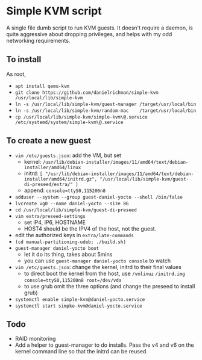 Simple KVM script
=================

A single file dumb script to run KVM guests. It doesn't require a daemon, is
quite aggressive about dropping privileges, and helps with my odd networking
requirements.

To install
----------

As root,

 - `apt install qemu-kvm`
 - `git clone https://github.com/danielrichman/simple-kvm /usr/local/lib/simple-kvm`
 - `ln -s /usr/local/lib/simple-kvm/guest-manager /target/usr/local/bin`
 - `ln -s /usr/local/lib/simple-kvm/random-mac    /target/usr/local/bin`
 - `cp /usr/local/lib/simple-kvm/simple-kvm\@.service /etc/systemd/system/simple-kvm\@.service`

To create a new guest
---------------------

 - `vim /etc/guests.json`: add the VM, but set
    - kernel: `/usr/lib/debian-installer/images/11/amd64/text/debian-installer/amd64/linux`
    - initrd: `[ "/usr/lib/debian-installer/images/11/amd64/text/debian-installer/amd64/initrd.gz", "/usr/local/lib/simple-kvm/guest-di-preseed/extra/" ]`
    - append: `console=ttyS0,115200n8`
 - `adduser --system --group guest-daniel-yocto --shell /bin/false`
 - `lvcreate vg0 --name daniel-yocto --size 8G`
 - `cd /usr/local/lib/simple-kvm/guest-di-preseed`
 - `vim extra/preseed-settings`
    - set IP4, IP6, HOSTNAME
    - HOST4 should be the IPV4 of the host, not the guest.
 - edit the authorized keys in `extra/late-commands`
 - `(cd manual-partitioning-udeb; ./build.sh)`
 - `guest-manager daniel-yocto boot`
    - let it do its thing, takes about 5mins
    - you can use `guest-manager daniel-yocto console` to watch
 - `vim /etc/guests.json`: change the kernel, initrd to their final values
    - to direct boot the kernel from the host, use `/vmlinuz` `/initrd.img` `console=ttyS0,115200n8 root=/dev/vda`
    - to use grub omit the three options (and change the preseed to install grub)
 - `systemctl enable simple-kvm@daniel-yocto.service`
 - `systemctl start simpke-kvm@daniel-yocto.service`

Todo
----

 - RAID monitoring
 - Add a helper to guest-manager to do installs. Pass the v4 and v6 on the kernel command line so that the initrd can be reused.
